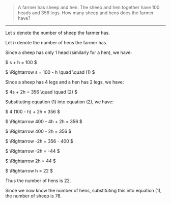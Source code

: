 > A farmer has sheep and hen. The sheep and hen together have 100 heads and 
> 356 legs. How many sheep and hens does the farmer have? 

--------------------------------

Let $s$ denote the number of sheep the farmer has. 

Let $h$ denote the number of hens the farmer has. 

Since a sheep has only $1$ head (similarly for a hen), we have: 

$ 
s + h = 100
$

$ 
\Rightarrow s = 100 - h  \quad \quad (1)
$

Since a sheep has $4$ legs and a hen has $2$ legs, we have: 

$
4s + 2h = 356 \quad \quad (2)
$

Substituting equation $(1)$ into equation $(2)$, we have: 

$
4 (100 - h) + 2h = 356
$

$
\Rightarrow 400 - 4h + 2h = 356
$

$
\Rightarrow 400 - 2h = 356
$

$
\Rightarrow -2h = 356 - 400
$


$
\Rightarrow -2h = -44
$

$
\Rightarrow 2h = 44
$

$
\Rightarrow h = 22
$

Thus the number of hens is $22$.

Since we now know the number of hens, substituting this into equation $(1)$, the number
of sheep is $78$. 